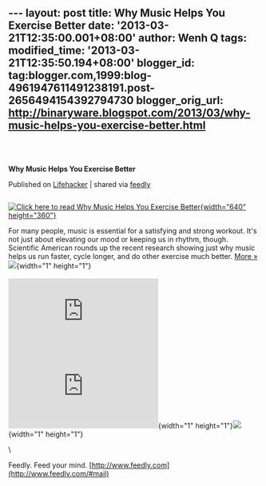 --- layout: post title: Why Music Helps You Exercise Better date:
'2013-03-21T12:35:00.001+08:00' author: Wenh Q tags: modified\_time:
'2013-03-21T12:35:50.194+08:00' blogger\_id:
tag:blogger.com,1999:blog-4961947611491238191.post-2656494154392794730
blogger\_orig\_url:
http://binaryware.blogspot.com/2013/03/why-music-helps-you-exercise-better.html
---
\
 
<div class="article">

<div class="header">

**Why Music Helps You Exercise Better**

</div>

<div class="source">

Published on
[Lifehacker](http://feeds.gawker.com/~r/lifehacker/full/~3/WkqLgr3MNFU/why-music-helps-you-exercise-better)
| shared via [feedly](http://www.feedly.com)

</div>

<div>

<div style="float:left;padding-right:10px">

<div>

[![Click here to read Why Music Helps You Exercise
Better](http://img.gawkerassets.com/img/18i2vpk2b0pvxjpg/xlarge.jpg "Click here to read Why Music Helps You Exercise Better"){width="640"
height="360"}](http://lifehacker.com/5991528/why-music-helps-you-exercise-better "Click here to read Why Music Helps You Exercise Better")

</div>

</div>

For many people, music is essential for a satisfying and strong workout.
It's not just about elevating our mood or keeping us in rhythm, though.
Scientific American rounds up the recent research showing just why music
helps us run faster, cycle longer, and do other exercise much better.
[More »](http://lifehacker.com/5991528/why-music-helps-you-exercise-better "Click here to read more about Why Music Helps You Exercise Better")\
![](http://lifehacker.feedsportal.com/c/34977/f/647165/s/29caa2c4/mf.gif){width="1"
height="1"}\
\
[![](http://da.feedsportal.com/r/161393683064/u/49/f/647165/c/34977/s/29caa2c4/a2.img)](http://da.feedsportal.com/r/161393683064/u/49/f/647165/c/34977/s/29caa2c4/a2.htm)![](http://pi.feedsportal.com/r/161393683064/u/49/f/647165/c/34977/s/29caa2c4/a2t.img){width="1"
height="1"}![](http://feeds.feedburner.com/~r/lifehacker/full/~4/WkqLgr3MNFU){width="1"
height="1"}

</div>

\

</div>

<div class="footer">

Feedly. Feed your mind.
[http://www.feedly.com](http://www.feedly.com/#mail)

</div>
